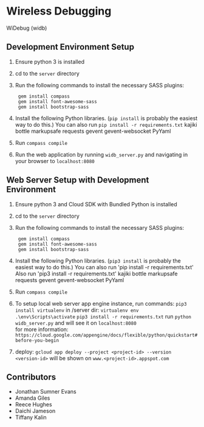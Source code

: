 # Wireless Debugging
WiDebug (widb)

## Development Environment Setup
1. Ensure python 3 is installed 

2. cd to the `server` directory 

3. Run the following commands to install the necessary SASS plugins:

        gem install compass
        gem install font-awesome-sass
        gem install bootstrap-sass

4. Install the following Python libraries. (`pip install` is probably the easiest way to
   do this.)
   You can also run `pip install -r requirements.txt` 
        kajiki
        bottle
        markupsafe
        requests
        gevent
        gevent-websocket
        PyYaml  

5. Run `compass compile` 

6. Run the web application by running `widb_server.py` and navigating in your browser to `localhost:8080`

## Web Server Setup with Development Environment 
1. Ensure python 3 and Cloud SDK with Bundled Python is installed

2. cd to the `server` directory
 
2. Run the following commands to install the necessary SASS plugins:

        gem install compass
        gem install font-awesome-sass
        gem install bootstrap-sass

3. Install the following Python libraries. (`pip3 install` is probably the easiest way to
   do this.)
   You can also run 'pip install -r requirements.txt' 
   Also run 'pip3 install -r requirements.txt' 
        kajiki
        bottle
        markupsafe
        requests
        gevent
        gevent-websocket
        PyYaml

4. Run `compass compile`   

5. To setup local web server app engine instance, run commands:
`pip3 install virtualenv`
in /server dir: `virtualenv env`
`.\env\Scripts\activate`
`pip3 install -r requirements.txt`
run `python widb_server.py` and will see it on `localhost:8080`  
for more information: `https://cloud.google.com/appengine/docs/flexible/python/quickstart#before-you-begin` 

6. deploy: `gcloud app deploy --project <project-id> --version <version-id>` 
will be shown on `www.<project-id>.appspot.com`

## Contributors
- Jonathan Sumner Evans
- Amanda Giles
- Reece Hughes
- Daichi Jameson
- Tiffany Kalin
